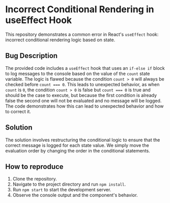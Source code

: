 # Incorrect Conditional Rendering in useEffect Hook

This repository demonstrates a common error in React's `useEffect` hook: incorrect conditional rendering logic based on state.

## Bug Description

The provided code includes a `useEffect` hook that uses an `if-else if` block to log messages to the console based on the value of the `count` state variable.  The logic is flawed because the condition `count > 0` will always be checked before `count === 0`. This leads to unexpected behavior, as when `count` is `0`, the condition `count > 0` is false but `count === 0` is true and should be the case to execute, but because the first condition is already false the second one will not be evaluated and no message will be logged. The code demonstrates how this can lead to unexpected behavior and how to correct it.

## Solution

The solution involves restructuring the conditional logic to ensure that the correct message is logged for each state value. We simply move the evaluation order by changing the order in the conditional statements.

## How to reproduce

1. Clone the repository.
2. Navigate to the project directory and run `npm install`.
3. Run `npm start` to start the development server.
4. Observe the console output and the component's behavior.